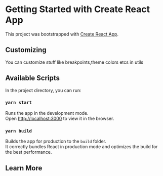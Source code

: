 # Getting Started with Create React App

This project was bootstrapped with [Create React App](https://github.com/facebook/create-react-app).


## Customizing
You can customize stuff like breakpoints,theme colors etcs in utils 
## Available Scripts

In the project directory, you can run:

### `yarn start`

Runs the app in the development mode.\
Open [http://localhost:3000](http://localhost:3000) to view it in the browser.



### `yarn build`

Builds the app for production to the `build` folder.\
It correctly bundles React in production mode and optimizes the build for the best performance.




## Learn More

